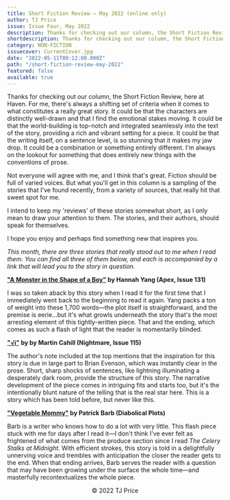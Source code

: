 ```yaml
---
title: Short Fiction Review — May 2022 (online only)
author: TJ Price
issue: Issue Four, May 2022
description: Thanks for checking out our column, the Short Fiction Review, here at Haven. For me, there's always a shifting set of criteria when it comes to what constitutes a really great story. It could be that the characters are distinctly well-drawn and that I find the emotional stakes moving. It could be that the world-building is top-notch and integrated seamlessly into the text of the story, providing a rich and vibrant setting for a piece. It could be that the writing itself, on a sentence level, is so stunning that it makes my jaw drop. It could be a combination or something entirely different. I'm always on the lookout for something that does entirely new things with the conventions of prose.
shortdescription: Thanks for checking out our column, the Short Fiction Review, here at Haven. For me, there's always a shifting set of criteria when it comes to what constitutes a really great story. It could be that the characters are distinctly well-drawn and that I find the emotional stakes moving. It could be that the world-building is top-notch and integrated seamlessly into the text of the story, providing a rich and vibrant setting for a piece. It could be that the writing itself, on a sentence level, is so stunning that it makes my jaw drop. It could be a combination or something entirely different. I'm always on the lookout for something that does entirely new things with the conventions of prose. 
category: NON-FICTION
issuecover: CurrentCover.jpg
date: "2022-05-11T00:12:00.000Z"
path: "/short-fiction-review-may-2022"
featured: false
available: true
---
```


Thanks for checking out our column, the Short Fiction Review, here at Haven. For me, there's always a shifting set of criteria when it comes to what constitutes a really great story. It could be that the characters are distinctly well-drawn and that I find the emotional stakes moving. It could be that the world-building is top-notch and integrated seamlessly into the text of the story, providing a rich and vibrant setting for a piece. It could be that the writing itself, on a sentence level, is so stunning that it makes my jaw drop. It could be a combination or something entirely different. I'm always on the lookout for something that does entirely new things with the conventions of prose.

Not everyone will agree with me, and I think that's great. Fiction should be full of varied voices. But what you'll get in this column is a sampling of the stories that I've found recently, from a variety of sources, that really hit that sweet spot for me.

I intend to keep my 'reviews' of these stories somewhat short, as I only mean to draw your attention to them. The stories, and their authors, should speak for themselves.

I hope you enjoy and perhaps find something new that inspires you.

*This month, there are three stories that really stood out to me when I read them. You can find all three of them below, and each is accompanied by a link that will lead you to the story in question.*


**["A Monster in the Shape of a Boy"](https://apex-magazine.com/current-issue/a-monster-in-the-shape-of-a-boy/) by Hannah Yang (Apex, Issue 131)** 

I was so taken aback by this story when I read it for the first time that I immediately went back to the beginning to read it again. Yang packs a ton of weight into these 1,700 words—the plot itself is straightforward, and the premise is eerie...but it's what growls underneath the story that's the most arresting element of this tightly-written piece. That and the ending, which comes as such a flash of light that the reader is momentarily blinded.


**["√i"](https://www.nightmare-magazine.com/fiction/square-root-of-i/) by by Martin Cahill (Nightmare, Issue 115)**

The author's note included at the top mentions that the inspiration for this story is due in large part to Brian Evenson, which was instantly clear in the prose. Short, sharp shocks of sentences, like lightning illuminating a desperately dark room, provide the structure of this story. The narrative development of the piece comes in intriguing fits and starts too, but it's the intentionally blunt nature of the telling that is the real star here. This is a story which has been told before, but never like this.


**["Vegetable Mommy"](https://www.diabolicalplots.com/dp-fiction-87b-vegetable-mommy-by-patrick-barb/) by Patrick Barb (Diabolical Plots)**

Barb is a writer who knows how to do a lot with very little. This flash piece stuck with me for days after I read it—I don't think I've ever felt as frightened of what comes from the produce section since I read *The Celery Stalks at Midnight*. With efficient strokes, this story is told in a delightfully unnerving voice and trembles with anticipation the closer the reader gets to the end. When that ending arrives, Barb serves the reader with a question that may have been growing under the surface the whole time—and masterfully recontextualizes the whole piece. 


<p style="text-align: center;">© 2022 TJ Price</p>